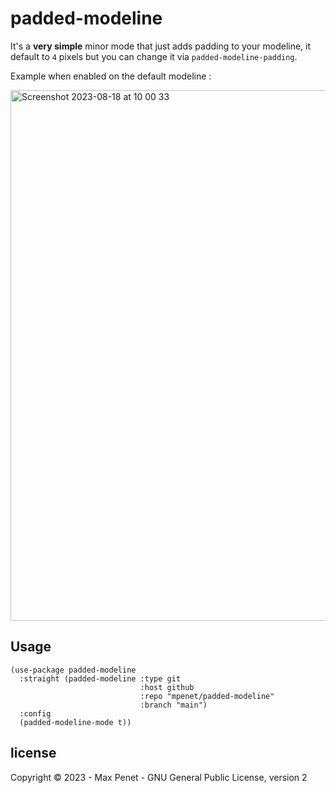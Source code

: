 # padded-modeline 

It's a **very simple** minor mode that just adds padding to your modeline, it
default to `4` pixels but you can change it via `padded-modeline-padding`.

Example when enabled on the default modeline : 

<img width="849" alt="Screenshot 2023-08-18 at 10 00 33" src="https://github.com/mpenet/padded-modeline/assets/106390/ab47ba84-d12a-49ff-9189-5bc1e3238e3e">


## Usage

``` elisp
(use-package padded-modeline
  :straight (padded-modeline :type git
                             :host github
                             :repo "mpenet/padded-modeline"
                             :branch "main")
  :config
  (padded-modeline-mode t))
```

## license 

Copyright © 2023 - Max Penet - GNU General Public License, version 2 

